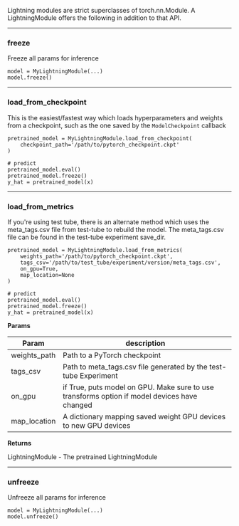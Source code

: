 Lightning modules are strict superclasses of torch.nn.Module. A LightningModule offers the following in addition to that API.

---    
### freeze 
Freeze all params for inference
```{.python}
model = MyLightningModule(...)
model.freeze()
```

---    
### load_from_checkpoint
This is the easiest/fastest way which loads hyperparameters and weights from a checkpoint,
such as the one saved by the `ModelCheckpoint` callback

```{.python}
pretrained_model = MyLightningModule.load_from_checkpoint(
    checkpoint_path='/path/to/pytorch_checkpoint.ckpt'
)
    
# predict
pretrained_model.eval()
pretrained_model.freeze()
y_hat = pretrained_model(x)
```

---    
### load_from_metrics
If you're using test tube, there is an alternate method which uses the meta_tags.csv
file from test-tube to rebuild the model. The meta_tags.csv file can be found in the
test-tube experiment save_dir.       

```{.python}
pretrained_model = MyLightningModule.load_from_metrics(
    weights_path='/path/to/pytorch_checkpoint.ckpt',
    tags_csv='/path/to/test_tube/experiment/version/meta_tags.csv',
    on_gpu=True,
    map_location=None
)
    
# predict
pretrained_model.eval()
pretrained_model.freeze()
y_hat = pretrained_model(x)
```

**Params**    

| Param  | description  |
|---|---|
|  weights_path | Path to a PyTorch checkpoint  |
|  tags_csv | Path to meta_tags.csv file generated by the test-tube Experiment  |
|  on_gpu | if True, puts model on GPU. Make sure to use transforms option if model devices have changed  |
|  map_location | A dictionary mapping saved weight GPU devices to new GPU devices |

**Returns**    

LightningModule - The pretrained LightningModule

---    
### unfreeze 
Unfreeze all params for inference
```{.python}
model = MyLightningModule(...)
model.unfreeze()
```

